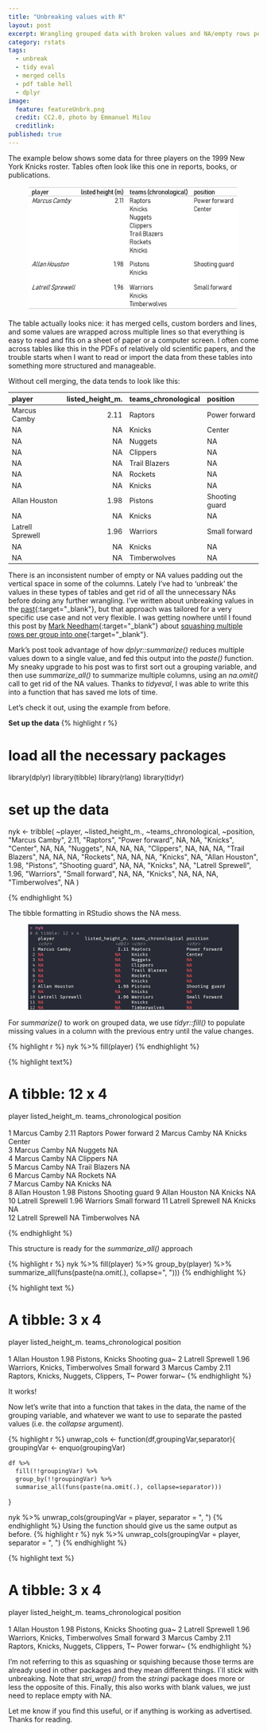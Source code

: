 ```yaml
---
title: "Unbreaking values with R"
layout: post
excerpt: Wrangling grouped data with broken values and NA/empty rows per variable per group. 
category: rstats
tags:
  - unbreak
  - tidy eval
  - merged cells
  - pdf table hell
  - dplyr
image:
  feature: featureUnbrk.png
  credit: CC2.0, photo by Emmanuel Milou
  creditlink: 
published: true
---
```


The example below shows some data for three players on the 1999 New York Knicks roster. Tables often look like this one in reports, books, or publications. 

<figure>
    <a href="/images/knicks.png"><img src="/images/knicks.png"></a>
        <figcaption></figcaption>
</figure>

The table actually looks nice: it has merged cells, custom borders and lines, and some values are wrapped across multiple lines so that everything is easy to read and fits on a sheet of paper or a computer screen. I often come across tables like this in the PDFs of relatively old scientific papers, and the trouble starts when I want to read or import the data from these tables into something more structured and manageable.

 Without cell merging, the data tends to look like this:
 
|player           | listed_height_m.|teams_chronological |position       |
|:----------------|----------------:|:-------------------|:--------------|
|Marcus Camby     |             2.11|Raptors             |Power forward  |
|NA               |               NA|Knicks              |Center         |
|NA               |               NA|Nuggets             |NA             |
|NA               |               NA|Clippers            |NA             |
|NA               |               NA|Trail Blazers       |NA             |
|NA               |               NA|Rockets             |NA             |
|NA               |               NA|Knicks              |NA             |
|Allan Houston    |             1.98|Pistons             |Shooting guard |
|NA               |               NA|Knicks              |NA             |
|Latrell Sprewell |             1.96|Warriors            |Small forward  |
|NA               |               NA|Knicks              |NA             |
|NA               |               NA|Timberwolves        |NA             |

There is an inconsistent number of empty or NA values padding out the vertical space in some of the columns. Lately I’ve had to ‘unbreak’ the values in these types of tables and get rid of all the unnecessary NAs before doing any further wrangling. I’ve written about unbreaking values in the [past](https://luisdva.github.io/rstats/Tidyeval-pdf-hell/){:target="_blank"}, but that approach was tailored for a very specific use case and not very flexible. I was getting nowhere until I found this post by [Mark Needham](https://twitter.com/markhneedham){:target="_blank"} about [squashing multiple rows per group into one](https://markhneedham.com/blog/2015/06/27/r-dplyr-squashing-multiple-rows-per-group-into-one/){:target="_blank"}. 

Mark’s post took advantage of how _dplyr::summarize()_ reduces multiple values down to a single value, and fed this output into the _paste()_ function. My sneaky upgrade to his post was to first sort out a grouping variable, and then use _summarize\_all()_ to summarize multiple columns, using an _na.omit()_ call to get rid of the NA values. Thanks to _tidyeval_, I was able to write this into a function that has saved me lots of time. 

Let’s check it out, using the example from before.

**Set up the data**
{% highlight r %}
# load all the necessary packages
library(dplyr)
library(tibble)
library(rlang)
library(tidyr)
# set up the data
nyk <- tribble(
                                          ~player, ~listed_height_m., ~teams_chronological,           ~position,
                                   "Marcus Camby",               2.11,              "Raptors",  "Power forward",
                                               NA,                 NA,               "Knicks",         "Center",
                                               NA,                 NA,              "Nuggets",               NA,
                                               NA,                 NA,             "Clippers",               NA,
                                               NA,                 NA,        "Trail Blazers",               NA,
                                               NA,                 NA,              "Rockets",               NA,
                                               NA,                 NA,               "Knicks",               NA,
                                  "Allan Houston",               1.98,              "Pistons", "Shooting guard",
                                               NA,                 NA,               "Knicks",               NA,
                               "Latrell Sprewell",               1.96,             "Warriors",  "Small forward",
                                               NA,                 NA,               "Knicks",               NA,
                                               NA,                 NA,         "Timberwolves",               NA
                               )

{% endhighlight %}

The tibble formatting in RStudio shows the NA mess. 

<figure>
    <a href="/images/knickstibb.png"><img src="/images/knickstibb.png"></a>
        <figcaption></figcaption>
</figure>

For _summarize()_ to work on grouped data, we use _tidyr::fill()_ to populate missing values in a column with the previous entry until the value changes.

{% highlight r %}
nyk %>% fill(player)
{% endhighlight %}

{% highlight text%}
# A tibble: 12 x 4
   player           listed_height_m. teams_chronological position      
   <chr>                       <dbl> <chr>               <chr>         
 1 Marcus Camby                 2.11 Raptors             Power forward 
 2 Marcus Camby                NA    Knicks              Center        
 3 Marcus Camby                NA    Nuggets             NA            
 4 Marcus Camby                NA    Clippers            NA            
 5 Marcus Camby                NA    Trail Blazers       NA            
 6 Marcus Camby                NA    Rockets             NA            
 7 Marcus Camby                NA    Knicks              NA            
 8 Allan Houston                1.98 Pistons             Shooting guard
 9 Allan Houston               NA    Knicks              NA            
10 Latrell Sprewell             1.96 Warriors            Small forward 
11 Latrell Sprewell            NA    Knicks              NA            
12 Latrell Sprewell            NA    Timberwolves        NA            

{% endhighlight %}

This structure is ready for the _summarize\_all()_ approach

{% highlight r %}
nyk %>% fill(player) %>% 
        group_by(player) %>% 
        summarize_all(funs(paste(na.omit(.), collapse=", ")))
{% endhighlight %}

{% highlight text %}
# A tibble: 3 x 4
  player           listed_height_m. teams_chronological                    position     
  <chr>            <chr>            <chr>                                  <chr>        
1 Allan Houston    1.98             Pistons, Knicks                        Shooting gua~
2 Latrell Sprewell 1.96             Warriors, Knicks, Timberwolves         Small forward
3 Marcus Camby     2.11             Raptors, Knicks, Nuggets, Clippers, T~ Power forwar~
{% endhighlight %}

It works!

Now let’s write that into a function that takes in the data, the name of the grouping variable, and whatever we want to use to separate the pasted values (i.e. the _collapse_ argument).

{% highlight r %}
unwrap_cols <- function(df,groupingVar,separator){
    groupingVar <- enquo(groupingVar)
      
    df %>% 
      fill(!!groupingVar) %>% 
      group_by(!!groupingVar) %>% 
      summarise_all(funs(paste(na.omit(.), collapse=separator)))
  }  

nyk %>% unwrap_cols(groupingVar = player, separator = ", ")
{% endhighlight %}
Using the function should give us the same output as before.
{% highlight r %}
nyk %>% unwrap_cols(groupingVar = player, separator = ", ")
{% endhighlight %}

{% highlight text %}
# A tibble: 3 x 4
  player           listed_height_m. teams_chronological                    position     
  <chr>            <chr>            <chr>                                  <chr>        
1 Allan Houston    1.98             Pistons, Knicks                        Shooting gua~
2 Latrell Sprewell 1.96             Warriors, Knicks, Timberwolves         Small forward
3 Marcus Camby     2.11             Raptors, Knicks, Nuggets, Clippers, T~ Power forwar~
{% endhighlight %}


I’m not referring to this as squashing or squishing because those terms are already used in other packages and they mean different things. I´ll stick with unbreaking. Note that _stri\_wrap()_ from the _stringi_ package does more or less the opposite of this. Finally, this also works with blank values, we just need to replace empty with NA. 

Let me know if you find this useful, or if anything is working as advertised. Thanks for reading.
